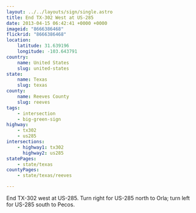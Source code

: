 ```yaml
---
layout: ../../layouts/sign/single.astro
title: End TX-302 West at US-285
date: 2013-04-15 06:42:41 +0000 +0000
imageid: "8666386468"
flickrid: "8666386468"
location:
    latitude: 31.639196
    longitude: -103.643791
country:
    name: United States
    slug: united-states
state:
    name: Texas
    slug: texas
county:
    name: Reeves County
    slug: reeves
tags:
    - intersection
    - big-green-sign
highway:
    - tx302
    - us285
intersections:
    - highway1: tx302
      highway2: us285
statePages:
    - state/texas
countyPages:
    - state/texas/reeves

---
```

End TX-302 west at US-285.  Turn right for US-285 north to Orla; turn left for US-285 south to Pecos.